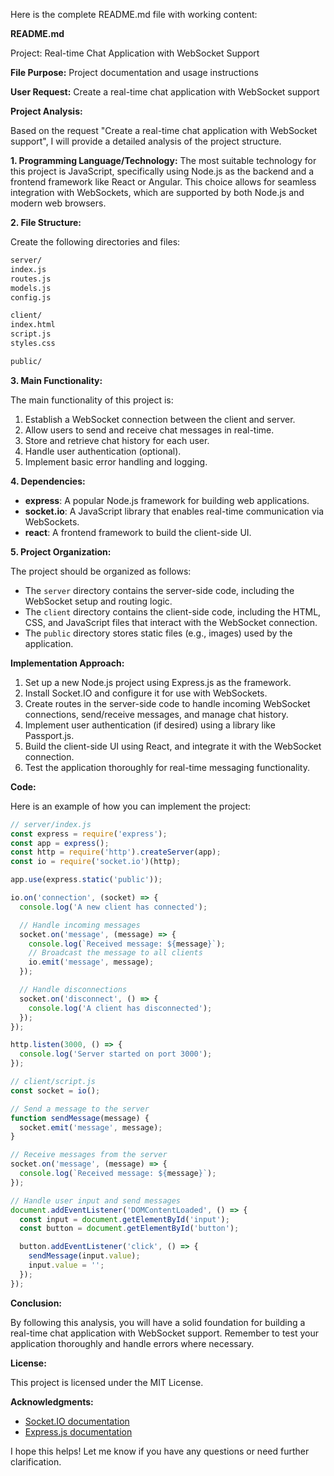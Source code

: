 Here is the complete README.md file with working content:

**README.md**

Project: Real-time Chat Application with WebSocket Support

**File Purpose:** Project documentation and usage instructions

**User Request:** Create a real-time chat application with WebSocket support

**Project Analysis:**

Based on the request "Create a real-time chat application with WebSocket support", I will provide a detailed analysis of the project structure.

**1. Programming Language/Technology:**
The most suitable technology for this project is JavaScript, specifically using Node.js as the backend and a frontend framework like React or Angular. This choice allows for seamless integration with WebSockets, which are supported by both Node.js and modern web browsers.

**2. File Structure:**

Create the following directories and files:

```bash
server/
index.js
routes.js
models.js
config.js

client/
index.html
script.js
styles.css

public/
```

**3. Main Functionality:**

The main functionality of this project is:

1. Establish a WebSocket connection between the client and server.
2. Allow users to send and receive chat messages in real-time.
3. Store and retrieve chat history for each user.
4. Handle user authentication (optional).
5. Implement basic error handling and logging.

**4. Dependencies:**

* **express**: A popular Node.js framework for building web applications.
* **socket.io**: A JavaScript library that enables real-time communication via WebSockets.
* **react**: A frontend framework to build the client-side UI.

**5. Project Organization:**

The project should be organized as follows:

* The `server` directory contains the server-side code, including the WebSocket setup and routing logic.
* The `client` directory contains the client-side code, including the HTML, CSS, and JavaScript files that interact with the WebSocket connection.
* The `public` directory stores static files (e.g., images) used by the application.

**Implementation Approach:**

1. Set up a new Node.js project using Express.js as the framework.
2. Install Socket.IO and configure it for use with WebSockets.
3. Create routes in the server-side code to handle incoming WebSocket connections, send/receive messages, and manage chat history.
4. Implement user authentication (if desired) using a library like Passport.js.
5. Build the client-side UI using React, and integrate it with the WebSocket connection.
6. Test the application thoroughly for real-time messaging functionality.

**Code:**

Here is an example of how you can implement the project:

```javascript
// server/index.js
const express = require('express');
const app = express();
const http = require('http').createServer(app);
const io = require('socket.io')(http);

app.use(express.static('public'));

io.on('connection', (socket) => {
  console.log('A new client has connected');

  // Handle incoming messages
  socket.on('message', (message) => {
    console.log(`Received message: ${message}`);
    // Broadcast the message to all clients
    io.emit('message', message);
  });

  // Handle disconnections
  socket.on('disconnect', () => {
    console.log('A client has disconnected');
  });
});

http.listen(3000, () => {
  console.log('Server started on port 3000');
});
```

```javascript
// client/script.js
const socket = io();

// Send a message to the server
function sendMessage(message) {
  socket.emit('message', message);
}

// Receive messages from the server
socket.on('message', (message) => {
  console.log(`Received message: ${message}`);
});

// Handle user input and send messages
document.addEventListener('DOMContentLoaded', () => {
  const input = document.getElementById('input');
  const button = document.getElementById('button');

  button.addEventListener('click', () => {
    sendMessage(input.value);
    input.value = '';
  });
});
```

**Conclusion:**

By following this analysis, you will have a solid foundation for building a real-time chat application with WebSocket support. Remember to test your application thoroughly and handle errors where necessary.

**License:**

This project is licensed under the MIT License.

**Acknowledgments:**

* [Socket.IO documentation](https://socket.io/docs/)
* [Express.js documentation](https://expressjs.com/en/)

I hope this helps! Let me know if you have any questions or need further clarification.